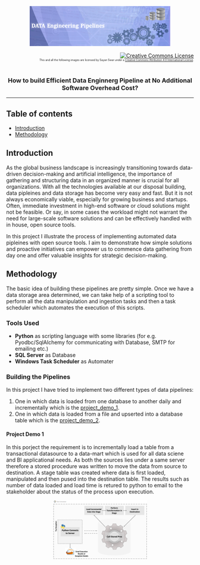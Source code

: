 <div align="center">
<img src="https://github.com/skswar/Data_Engineering_Pipelines/blob/main/img/banner.png" alt="Intro Logo" width="75%" height="30%"/></div>
<p align="right">
<a rel="license" href="http://creativecommons.org/licenses/by/4.0/"><img alt="Creative Commons License" style="border-width:0" src="https://i.creativecommons.org/l/by/4.0/80x15.png" width="5%"/></a><br/><ruby><rt>This and all the following images are licensed by Sayan Swar under a <a rel="license" href="http://creativecommons.org/licenses/by/4.0/">Creative Commons Attribution 4.0 International License</a>.</rt></ruby>
</p>
</div>

<h3 align="center">How to build Efficient Data Enginnerg Pipeline at No Additional Software Overhead Cost?</h4>

<hr>

## Table of contents
* [Introduction](#introduction)
* [Methodology](#methodology)

## Introduction
As the global business landscape is increasingly transitioning towards data-driven decision-making and artificial intelligence, the importance of gathering and structuring data in an organized manner is crucial for all organizations. With all the technologies available at our disposal building, data pipleines and data storage has become very easy and fast. But it is not always economically viable, especially for growing business and startups. Often, immediate investment in high-end software or cloud solutions might not be feasible. Or say, in some cases the workload might not warrant the need for large-scale software solutions and can be effectively handled with in house, open source tools. 

In this project I illustrate the process of implementing automated data pipleines with open source tools. I aim to demonstrate how simple solutions and proactive initiatives can empower us to commence data gathering from day one and offer valuable insights for strategic decision-making.

## Methodology
The basic idea of building these pipelines are pretty simple. Once we have a data storage area determined, we can take help of a scripting tool to perform all the data manipulation and ingestion tasks and then a task scheduler which automates the execution of this scripts.

### Tools Used
- **Python** as scripting language with some libraries (for e.g. Pyodbc/SqlAlchemy for communicating with Database, SMTP for emailing etc.)
- **SQL Server** as Database
- **Windows Task Scheduler** as Automater

### Building the Pipelines
In this project I have tried to implement two different types of data pipelines:
1. One in which data is loaded from one database to another daily and incrementally which is the [project_demo_1](https://github.com/skswar/Data_Engineering_Pipelines/blob/main/project_demo_1/).
2. One in which data is loaded from a file and upserted into a database table which is the [project_demo_2](https://github.com/skswar/Data_Engineering_Pipelines/blob/main/project_demo_2/).

#### Project Demo 1
In this porject the requirement is to incrementally load a table from a transactional datasource to a data-mart which is used for all data sciene and BI applicational needs. As both the sources lies under a same server therefore a stored procedure was written to move the data from source to destination. A stage table was created where data is first loaded, manipulated and then pused into the destination table. The results such as number of data loaded and load time is retured to python to email to the stakeholder about the status of the process upon execution.

<p align="center">
<img src="https://github.com/skswar/Data_Engineering_Pipelines/blob/main/img/flowchart_1.png" width="50%"/>
</p>




